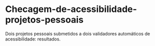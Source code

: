 # Checagem-de-acessibilidade-projetos-pessoais
Dois projetos pessoais submetidos a dois validadores automáticos de acessibilidade: resultados.
